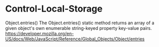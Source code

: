 # Control-Local-Storage

Object.entries() 
The Object.entries() static method returns an array of a given object's own enumerable string-keyed property key-value pairs.
https://developer.mozilla.org/en-US/docs/Web/JavaScript/Reference/Global_Objects/Object/entries
